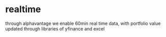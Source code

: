 # realtime
through alphavantage we enable 60min real time data, with portfolio value updated through libraries of yfinance and excel
